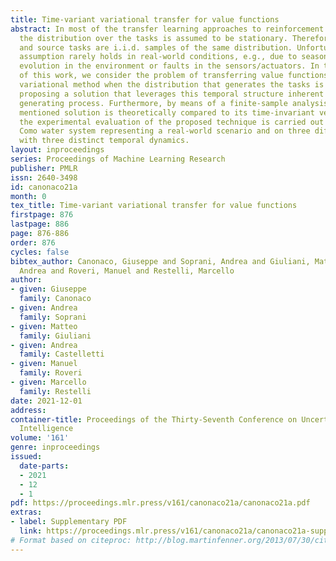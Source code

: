 ```yaml
---
title: Time-variant variational transfer for value functions
abstract: In most of the transfer learning approaches to reinforcement learning (RL)
  the distribution over the tasks is assumed to be stationary. Therefore, the target
  and source tasks are i.i.d. samples of the same distribution. Unfortunately, this
  assumption rarely holds in real-world conditions, e.g., due to seasonality or periodicity,
  evolution in the environment or faults in the sensors/actuators. In the context
  of this work, we consider the problem of transferring value functions through a
  variational method when the distribution that generates the tasks is time-variant,
  proposing a solution that leverages this temporal structure inherent in the task
  generating process. Furthermore, by means of a finite-sample analysis, the previously
  mentioned solution is theoretically compared to its time-invariant version. Finally,
  the experimental evaluation of the proposed technique is carried out on the lake
  Como water system representing a real-world scenario and on three different RL environments
  with three distinct temporal dynamics.
layout: inproceedings
series: Proceedings of Machine Learning Research
publisher: PMLR
issn: 2640-3498
id: canonaco21a
month: 0
tex_title: Time-variant variational transfer for value functions
firstpage: 876
lastpage: 886
page: 876-886
order: 876
cycles: false
bibtex_author: Canonaco, Giuseppe and Soprani, Andrea and Giuliani, Matteo and Castelletti,
  Andrea and Roveri, Manuel and Restelli, Marcello
author:
- given: Giuseppe
  family: Canonaco
- given: Andrea
  family: Soprani
- given: Matteo
  family: Giuliani
- given: Andrea
  family: Castelletti
- given: Manuel
  family: Roveri
- given: Marcello
  family: Restelli
date: 2021-12-01
address:
container-title: Proceedings of the Thirty-Seventh Conference on Uncertainty in Artificial
  Intelligence
volume: '161'
genre: inproceedings
issued:
  date-parts:
  - 2021
  - 12
  - 1
pdf: https://proceedings.mlr.press/v161/canonaco21a/canonaco21a.pdf
extras:
- label: Supplementary PDF
  link: https://proceedings.mlr.press/v161/canonaco21a/canonaco21a-supp.pdf
# Format based on citeproc: http://blog.martinfenner.org/2013/07/30/citeproc-yaml-for-bibliographies/
---
```

